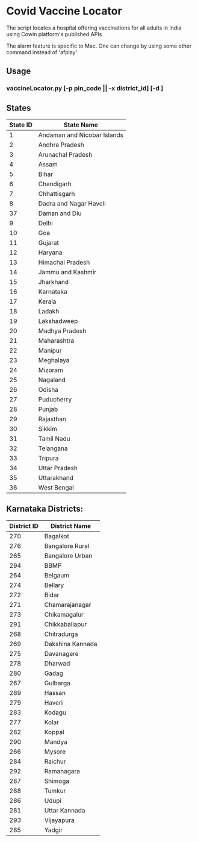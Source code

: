 # Covid Vaccine Locator 

The script locates a hospital offering vaccinations for all adults in India using Cowin platform's published APIs

The alarm feature is specific to Mac. One can change by using some other command instead of 'afplay'

## Usage
### vaccineLocator.py [-p pin_code || -x district_id] [-d <date>]

## States
| State ID | State Name |
| -------- | ---------- |
| 1 | Andaman and Nicobar Islands |
| 2 | Andhra Pradesh |
| 3 | Arunachal Pradesh |
| 4 | Assam |
| 5 | Bihar |
| 6 | Chandigarh |
| 7 | Chhattisgarh |
| 8 | Dadra and Nagar Haveli |
| 37 | Daman and Diu |
| 9 | Delhi |
| 10 | Goa |
| 11 | Gujarat |
| 12 | Haryana |
| 13 | Himachal Pradesh |
| 14 | Jammu and Kashmir |
| 15 | Jharkhand |
| 16 | Karnataka |
| 17 | Kerala |
| 18 | Ladakh |
| 19 | Lakshadweep |
| 20 | Madhya Pradesh |
| 21 | Maharashtra |
| 22 | Manipur |
| 23 | Meghalaya |
| 24 | Mizoram |
| 25 | Nagaland |
| 26 | Odisha |
| 27 | Puducherry |
| 28 | Punjab |
| 29 | Rajasthan |
| 30 | Sikkim |
| 31 | Tamil Nadu |
| 32 | Telangana |
| 33 | Tripura |
| 34 | Uttar Pradesh |
| 35 | Uttarakhand |
| 36 | West Bengal |

## Karnataka Districts:
|  District ID |  District Name | 
| ------------ | -------------- |
| 270 | Bagalkot |
| 276 | Bangalore Rural|
| 265 | Bangalore Urban|
| 294 | BBMP |
| 264 | Belgaum | 
| 274 | Bellary |
| 272 | Bidar |
| 271 | Chamarajanagar |
| 273 | Chikamagalur |
| 291 | Chikkaballapur |
| 268 | Chitradurga |
| 269 | Dakshina Kannada |
| 275 | Davanagere |
| 278 | Dharwad |
| 280 | Gadag |
| 267 | Gulbarga |
| 289 | Hassan |
| 279 | Haveri |
| 283 | Kodagu |
| 277 | Kolar |
| 282 | Koppal | 
| 290 | Mandya | 
| 266 | Mysore | 
| 284 | Raichur | 
| 292 | Ramanagara | 
| 287 | Shimoga | 
| 288 | Tumkur | 
| 286 | Udupi | 
| 281 | Uttar Kannada | 
| 293 | Vijayapura | 
| 285 | Yadgir |


